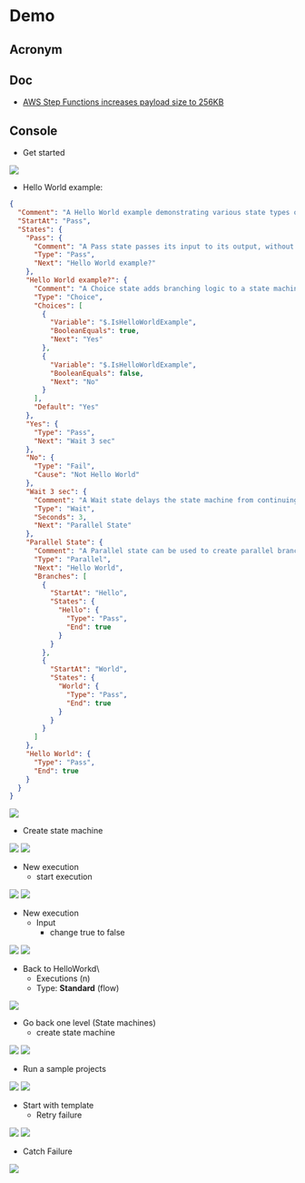 # Demo

## Acronym

## Doc
* [AWS Step Functions increases payload size to 256KB](https://aws.amazon.com/about-aws/whats-new/2020/09/aws-step-functions-increases-payload-size-to-256kb/)

## Console
* Get started

[<img src="blob:https://imgur.com/66a1cda8-85bc-4f1d-9e58-1d7899e65475">](blob:https://imgur.com/66a1cda8-85bc-4f1d-9e58-1d7899e65475)

* Hello World example:
````json
{
  "Comment": "A Hello World example demonstrating various state types of the Amazon States Language",
  "StartAt": "Pass",
  "States": {
    "Pass": {
      "Comment": "A Pass state passes its input to its output, without performing work. Pass states are useful when constructing and debugging state machines.",
      "Type": "Pass",
      "Next": "Hello World example?"
    },
    "Hello World example?": {
      "Comment": "A Choice state adds branching logic to a state machine. Choice rules can implement 16 different comparison operators, and can be combined using And, Or, and Not",
      "Type": "Choice",
      "Choices": [
        {
          "Variable": "$.IsHelloWorldExample",
          "BooleanEquals": true,
          "Next": "Yes"
        },
        {
          "Variable": "$.IsHelloWorldExample",
          "BooleanEquals": false,
          "Next": "No"
        }
      ],
      "Default": "Yes"
    },
    "Yes": {
      "Type": "Pass",
      "Next": "Wait 3 sec"
    },
    "No": {
      "Type": "Fail",
      "Cause": "Not Hello World"
    },
    "Wait 3 sec": {
      "Comment": "A Wait state delays the state machine from continuing for a specified time.",
      "Type": "Wait",
      "Seconds": 3,
      "Next": "Parallel State"
    },
    "Parallel State": {
      "Comment": "A Parallel state can be used to create parallel branches of execution in your state machine.",
      "Type": "Parallel",
      "Next": "Hello World",
      "Branches": [
        {
          "StartAt": "Hello",
          "States": {
            "Hello": {
              "Type": "Pass",
              "End": true
            }
          }
        },
        {
          "StartAt": "World",
          "States": {
            "World": {
              "Type": "Pass",
              "End": true
            }
          }
        }
      ]
    },
    "Hello World": {
      "Type": "Pass",
      "End": true
    }
  }
}
````

[<img src="https://i.imgur.com/WloPyr5.png">](https://i.imgur.com/WloPyr5.png)

* Create state machine

[<img src="https://i.imgur.com/t245InT.png">](https://i.imgur.com/t245InT.png)
[<img src="https://i.imgur.com/Qx7LLRY.png">](https://i.imgur.com/Qx7LLRY.png)

* New execution
    * start execution

[<img src="https://i.imgur.com/BJXGSNY.png">](https://i.imgur.com/BJXGSNY.png)
[<img src="https://i.imgur.com/g3bJswN.png">](https://i.imgur.com/g3bJswN.png)

* New execution
    * Input
      * change true to false
      
[<img src="https://i.imgur.com/g4AYrAx.png">](https://i.imgur.com/g4AYrAx.png)
[<img src="https://i.imgur.com/2IiQbgC.png">](https://i.imgur.com/2IiQbgC.png)

* Back to HelloWorkd\
    * Executions (n)
    * Type: **Standard** (flow)

[<img src="https://i.imgur.com/USyAvq2.png">](https://i.imgur.com/USyAvq2.png)

* Go back one level (State machines)
    * create state machine
      

[<img src="https://i.imgur.com/fJZ5DO2.png">](https://i.imgur.com/fJZ5DO2.png)
[<img src="https://i.imgur.com/1OA24Dc.png">](https://i.imgur.com/1OA24Dc.png)

* Run a sample projects

[<img src="https://i.imgur.com/2ySlhFZ.png">](https://i.imgur.com/2ySlhFZ.png)
[<img src="https://i.imgur.com/8zI5aGv.png">](https://i.imgur.com/8zI5aGv.png)

* Start with template
    * Retry failure
    
[<img src="https://i.imgur.com/DrZAdia.png">](https://i.imgur.com/DrZAdia.png)
[<img src="https://i.imgur.com/NJt1RrF.png">](https://i.imgur.com/NJt1RrF.png)

* Catch Failure

[<img src="https://i.imgur.com/ERMLa8Q.png">](https://i.imgur.com/ERMLa8Q.png)

